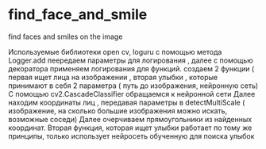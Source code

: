 # find_face_and_smile
 find faces and smiles on the image

Используемые библиотеки open cv, loguru
с помощью метода Logger.add пеередаем параметры для логирования , далее с помощью декоратора применяем логирования для функций.
создаем 2 функции ( первая ищет лица на изображении , вторая улыбки , которые принимают в себя 2 параметра ( путь до изображения, нейронную сеть)
С помощью  cv2.CascadeClassifier обращаемся к нейронной сети
Далее находим координаты  лиц , передавая параметры в detectMultiScale ( изображение, на сколько большие изображения можно искать, возможные соседи) 
Далее очерчиваем прямоугольники из найденных координат.
Вторая функция, которая ищет улыбки работает по тому же принципы, только использует нейросеть обученную для поиска улыбок

